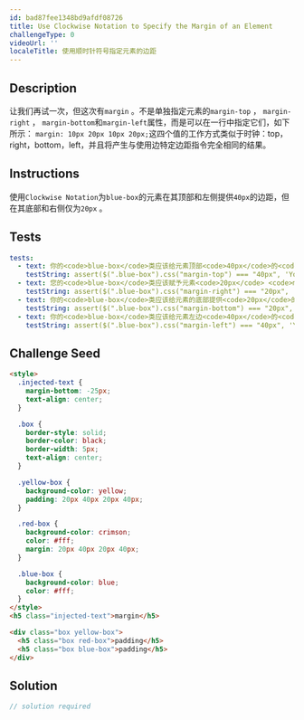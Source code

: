 ```yaml
---
id: bad87fee1348bd9afdf08726
title: Use Clockwise Notation to Specify the Margin of an Element
challengeType: 0
videoUrl: ''
localeTitle: 使用顺时针符号指定元素的边距
---
```


## Description
<section id="description">让我们再试一次，但这次有<code>margin</code> 。不是单独指定元素的<code>margin-top</code> ， <code>margin-right</code> ， <code>margin-bottom</code>和<code>margin-left</code>属性，而是可以在一行中指定它们，如下所示： <code>margin: 10px 20px 10px 20px;</code>这四个值的工作方式类似于时钟：top，right，bottom，left，并且将产生与使用边特定边距指令完全相同的结果。 </section>

## Instructions
<section id="instructions">使用<code>Clockwise Notation</code>为<code>blue-box</code>的元素在其顶部和左侧提供<code>40px</code>的边距，但在其底部和右侧仅为<code>20px</code> 。 </section>

## Tests
<section id='tests'>

```yml
tests:
  - text: 你的<code>blue-box</code>类应该给元素顶部<code>40px</code>的<code>margin</code> 。
    testString: assert($(".blue-box").css("margin-top") === "40px", 'Your <code>blue-box</code> class should give the top of elements <code>40px</code> of <code>margin</code>.');
  - text: 您的<code>blue-box</code>类应该赋予元素<code>20px</code> <code>margin</code>的权利。
    testString: assert($(".blue-box").css("margin-right") === "20px", 'Your <code>blue-box</code> class should give the right of elements <code>20px</code> of <code>margin</code>.');
  - text: 你的<code>blue-box</code>类应该给元素的底部提供<code>20px</code>的<code>margin</code> 。
    testString: assert($(".blue-box").css("margin-bottom") === "20px", 'Your <code>blue-box</code> class should give the bottom of elements <code>20px</code> of <code>margin</code>.');
  - text: 你的<code>blue-box</code>类应该给元素左边<code>40px</code>的<code>margin</code> 。
    testString: assert($(".blue-box").css("margin-left") === "40px", 'Your <code>blue-box</code> class should give the left of elements <code>40px</code> of <code>margin</code>.');

```

</section>

## Challenge Seed
<section id='challengeSeed'>

<div id='html-seed'>

```html
<style>
  .injected-text {
    margin-bottom: -25px;
    text-align: center;
  }

  .box {
    border-style: solid;
    border-color: black;
    border-width: 5px;
    text-align: center;
  }

  .yellow-box {
    background-color: yellow;
    padding: 20px 40px 20px 40px;
  }

  .red-box {
    background-color: crimson;
    color: #fff;
    margin: 20px 40px 20px 40px;
  }

  .blue-box {
    background-color: blue;
    color: #fff;
  }
</style>
<h5 class="injected-text">margin</h5>

<div class="box yellow-box">
  <h5 class="box red-box">padding</h5>
  <h5 class="box blue-box">padding</h5>
</div>

```

</div>



</section>

## Solution
<section id='solution'>

```js
// solution required
```
</section>
